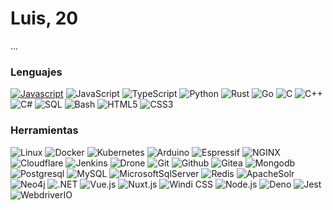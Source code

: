 <!--
**LuisGaxiola/LuisGaxiola** is a ✨ _special_ ✨ repository because its `README.md` (this file) appears on your GitHub profile.

Here are some ideas to get you started:

- 🔭 I’m currently working on ...
- 🌱 I’m currently learning ...
- 👯 I’m looking to collaborate on ...
- 🤔 I’m looking for help with ...
- 💬 Ask me about ...
- 📫 How to reach me: ...
- 😄 Pronouns: ...
- ⚡ Fun fact: ...
-->

# Luis, 20
...

### Lenguajes
[![Javascript](https://img.shields.io/badge/-JavaScript-000?&logo=JavaScript)](https://google.com)
![JavaScript](https://img.shields.io/badge/-JavaScript-000?&logo=JavaScript)
![TypeScript](https://img.shields.io/badge/-TypeScript-000?&logo=TypeScript)
![Python](https://img.shields.io/badge/-Python-000?&logo=Python)
![Rust](https://img.shields.io/badge/-Rust-000?&logo=Rust)
![Go](https://img.shields.io/badge/-Go-000?&logo=Go)
![C](https://img.shields.io/badge/-C-000?&logo=C)
![C++](https://img.shields.io/badge/-C++-000?&logo=c%2b%2b)
![C#](https://img.shields.io/badge/-C%23-000?&logo=csharp)
![SQL](https://img.shields.io/badge/-SQL-000)
![Bash](https://img.shields.io/badge/-Bash-000?&logo=gnubash)
![HTML5](https://img.shields.io/badge/-HTML5-000?&logo=html5)
![CSS3](https://img.shields.io/badge/-CSS3-000?&logo=css3)

### Herramientas
![Linux](https://img.shields.io/badge/-Linux-000?&logo=Linux)
![Docker](https://img.shields.io/badge/-Docker-000?&logo=docker)
![Kubernetes](https://img.shields.io/badge/-Kubernetes-000?&logo=kubernetes)
![Arduino](https://img.shields.io/badge/-Arduino-000?&logo=arduino)
![Espressif](https://img.shields.io/badge/-Espressif-000?&logo=espressif)
![NGINX](https://img.shields.io/badge/-NGINX-000?&logo=nginx)
![Cloudflare](https://img.shields.io/badge/-Cloudflare-000?&logo=cloudflare)
![Jenkins](https://img.shields.io/badge/-Jenkins-000?&logo=jenkins)
![Drone](https://img.shields.io/badge/-Drone-000?&logo=drone)
![Git](https://img.shields.io/badge/-Git-000?&logo=Git)
![Github](https://img.shields.io/badge/-Github-000?&logo=Github)
![Gitea](https://img.shields.io/badge/-Gitea-000?&logo=Gitea)
![Mongodb](https://img.shields.io/badge/-Mongodb-000?&logo=Mongodb)
![Postgresql](https://img.shields.io/badge/-Postgresql-000?&logo=Postgresql)
![MySQL](https://img.shields.io/badge/-MySQL-000?&logo=mysql)
![MicrosoftSqlServer](https://img.shields.io/badge/-Microsoft%20SQL%20Server-000?&logo=microsoftsqlserver)
![Redis](https://img.shields.io/badge/-Redis-000?&logo=Redis)
![ApacheSolr](https://img.shields.io/badge/-Apache%20Solr-000?&logo=apachesolr)
![Neo4j](https://img.shields.io/badge/-Neo4j-000?&logo=neo4j)
![.NET](https://img.shields.io/badge/-.NET-000?&logo=dotnet)
![Vue.js](https://img.shields.io/badge/-Vue.js-000?&logo=vuedotjs)
![Nuxt.js](https://img.shields.io/badge/-Nuxt.js-000?&logo=nuxtdotjs)
![Windi CSS](https://img.shields.io/badge/-Windi%20CSS-000?&logo=windicss)
![Node.js](https://img.shields.io/badge/-Node.js-000?&logo=node.js)
![Deno](https://img.shields.io/badge/-Deno-000?&logo=deno)
![Jest](https://img.shields.io/badge/-Jest-000?&logo=jest)
![WebdriverIO](https://img.shields.io/badge/-WebdriverIO-000?&logo=webdriverio)
